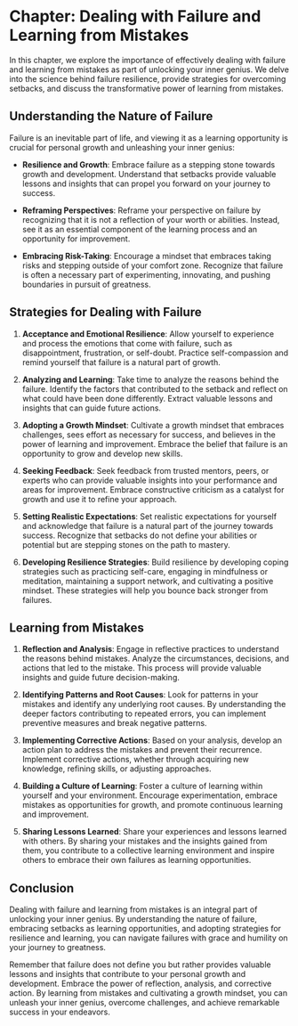 Chapter: Dealing with Failure and Learning from Mistakes
========================================================

In this chapter, we explore the importance of effectively dealing with failure and learning from mistakes as part of unlocking your inner genius. We delve into the science behind failure resilience, provide strategies for overcoming setbacks, and discuss the transformative power of learning from mistakes.

Understanding the Nature of Failure
-----------------------------------

Failure is an inevitable part of life, and viewing it as a learning opportunity is crucial for personal growth and unleashing your inner genius:

* **Resilience and Growth**: Embrace failure as a stepping stone towards growth and development. Understand that setbacks provide valuable lessons and insights that can propel you forward on your journey to success.

* **Reframing Perspectives**: Reframe your perspective on failure by recognizing that it is not a reflection of your worth or abilities. Instead, see it as an essential component of the learning process and an opportunity for improvement.

* **Embracing Risk-Taking**: Encourage a mindset that embraces taking risks and stepping outside of your comfort zone. Recognize that failure is often a necessary part of experimenting, innovating, and pushing boundaries in pursuit of greatness.

Strategies for Dealing with Failure
-----------------------------------

1. **Acceptance and Emotional Resilience**: Allow yourself to experience and process the emotions that come with failure, such as disappointment, frustration, or self-doubt. Practice self-compassion and remind yourself that failure is a natural part of growth.

2. **Analyzing and Learning**: Take time to analyze the reasons behind the failure. Identify the factors that contributed to the setback and reflect on what could have been done differently. Extract valuable lessons and insights that can guide future actions.

3. **Adopting a Growth Mindset**: Cultivate a growth mindset that embraces challenges, sees effort as necessary for success, and believes in the power of learning and improvement. Embrace the belief that failure is an opportunity to grow and develop new skills.

4. **Seeking Feedback**: Seek feedback from trusted mentors, peers, or experts who can provide valuable insights into your performance and areas for improvement. Embrace constructive criticism as a catalyst for growth and use it to refine your approach.

5. **Setting Realistic Expectations**: Set realistic expectations for yourself and acknowledge that failure is a natural part of the journey towards success. Recognize that setbacks do not define your abilities or potential but are stepping stones on the path to mastery.

6. **Developing Resilience Strategies**: Build resilience by developing coping strategies such as practicing self-care, engaging in mindfulness or meditation, maintaining a support network, and cultivating a positive mindset. These strategies will help you bounce back stronger from failures.

Learning from Mistakes
----------------------

1. **Reflection and Analysis**: Engage in reflective practices to understand the reasons behind mistakes. Analyze the circumstances, decisions, and actions that led to the mistake. This process will provide valuable insights and guide future decision-making.

2. **Identifying Patterns and Root Causes**: Look for patterns in your mistakes and identify any underlying root causes. By understanding the deeper factors contributing to repeated errors, you can implement preventive measures and break negative patterns.

3. **Implementing Corrective Actions**: Based on your analysis, develop an action plan to address the mistakes and prevent their recurrence. Implement corrective actions, whether through acquiring new knowledge, refining skills, or adjusting approaches.

4. **Building a Culture of Learning**: Foster a culture of learning within yourself and your environment. Encourage experimentation, embrace mistakes as opportunities for growth, and promote continuous learning and improvement.

5. **Sharing Lessons Learned**: Share your experiences and lessons learned with others. By sharing your mistakes and the insights gained from them, you contribute to a collective learning environment and inspire others to embrace their own failures as learning opportunities.

Conclusion
----------

Dealing with failure and learning from mistakes is an integral part of unlocking your inner genius. By understanding the nature of failure, embracing setbacks as learning opportunities, and adopting strategies for resilience and learning, you can navigate failures with grace and humility on your journey to greatness.

Remember that failure does not define you but rather provides valuable lessons and insights that contribute to your personal growth and development. Embrace the power of reflection, analysis, and corrective action. By learning from mistakes and cultivating a growth mindset, you can unleash your inner genius, overcome challenges, and achieve remarkable success in your endeavors.
